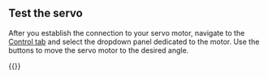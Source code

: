 ## Test the servo

After you establish the connection to your servo motor, navigate to the [Control tab](/fleet/machines/control/) and select the dropdown panel dedicated to the motor. Use the buttons to move the servo motor to the desired angle.

{{<imgproc src="/components/servo/servo-control-tab.png" resize="400x" declaredimensions=true alt="The servo component in the control tab">}}
